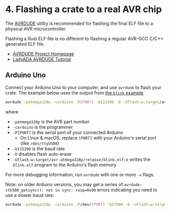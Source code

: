 # 4. Flashing a crate to a real AVR chip


The [AVRDUDE](https://www.nongnu.org/avrdude/) utility is recommended for flashing the final ELF file to a physical AVR microcontroller.

Flashing a Rust ELF file is no different to flashing a regular AVR-GCC C/C++ generated ELF file.

* [AVRDUDE Project Homepage](https://www.nongnu.org/avrdude/)
* [LadyADA AVRDUDE Tutorial](http://ladyada.net/learn/avr/avrdude.html)

## Arduino Uno

Connect your Arduino Uno to your computer, and use `avrdude` to flash your crate. The example below uses the output from [the `blink` example](./003.3-example-building-blink.md).

```bash
avrdude -patmega328p -carduino -P[PORT] -b115200 -D -Uflash:w:target/avr-atmega328p/release/blink.elf:e
```

where
* `-patmega328p` is the AVR part number
* `-carduino` is the programmer
* `-P[PORT]` is the serial port of your connected Arduino
    * On Linux & macOS, replace `[PORT]` with your Arduino's serial port (like `/dev/ttyUSB0`)
* `-b115200` is the baud rate
* `-D` disables flash auto-erase
* `-Uflash:w:target/avr-atmega328p/release/blink.elf:e` writes the `blink.elf` program to the Arduino's flash memory

For more debugging information, run `avrdude` with one or more `-v` flags.

Note: on older Arduino versions, you may get a series of `avrdude: stk500_getsync(): not in sync: resp=0x00` errors indicating you need to use a slower baud rate:

```bash
avrdude -patmega328p -carduino -P/dev/[PORT] -b57600 -D -Uflash:w:target/avr-atmega328p/release/blink.elf:e
```
